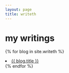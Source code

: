 ```yaml
---
layout: page
title: writeth
---
```


# my writings

{% for blog in site.writeth %}
  <li>
    <a href="{{ blog.url }}">
      {{ blog.title }}
    </a>
  </li>
{% endfor %}
